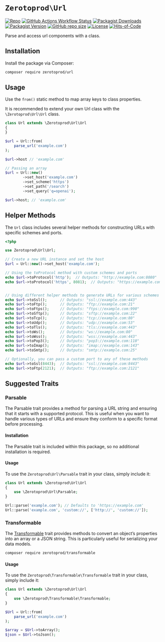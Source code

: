 # `Zerotoprod\Url`

[![Repo](https://img.shields.io/badge/github-gray?logo=github)](https://github.com/zero-to-prod/url)
[![GitHub Actions Workflow Status](https://img.shields.io/github/actions/workflow/status/zero-to-prod/url/phpunit.yml?label=tests)](https://github.com/zero-to-prod/url/actions)
[![Packagist Downloads](https://img.shields.io/packagist/dt/zero-to-prod/url?color=blue)](https://packagist.org/packages/zero-to-prod/url/stats)
[![Packagist Version](https://img.shields.io/packagist/v/zero-to-prod/url?color=f28d1a)](https://packagist.org/packages/zero-to-prod/url)
[![GitHub repo size](https://img.shields.io/github/repo-size/zero-to-prod/url)](https://github.com/zero-to-prod/url)
[![License](https://img.shields.io/packagist/l/zero-to-prod/url?color=red)](https://github.com/zero-to-prod/url/blob/main/LICENSE.md)
[![Hits-of-Code](https://hitsofcode.com/github/zero-to-prod//url?branch=main)](https://hitsofcode.com/github/zero-to-prod//url/view?branch=main)

Parse and access url components with a class.

## Installation

Install the package via Composer:

```bash
composer require zerotoprod/url
```

## Usage

Use the `from()` static method to map array keys to class properties.

It is recommended to extend your own Url class with the `\Zerotoprod\Url\Url` class.

```php
class Url extends \Zerotoprod\Url\Url
{
}

$url = Url::from(
    parse_url('example.com')
); 

$url->host // 'example.com'

// Passing an array 
$url = Url::new()
        ->set_host('example.com')
        ->set_scheme('https')
        ->set_path('/search')
        ->set_query('q=openai');

$url->host; // 'example.com'
```

## Helper Methods

The `Url` class includes several helper methods for constructing URLs with specific schemes and ports.

```php
<?php

use Zerotoprod\Url\Url;

// Create a new URL instance and set the host
$url = Url::new()->set_host('example.com');

// Using the toProtocol method with custom schemes and ports
echo $url->toProtocol('http');  // Outputs: "http://example.com:8080"
echo $url->toProtocol('https', 8081);  // Outputs: "https://example.com:8081"


// Using different helper methods to generate URLs for various schemes
echo $url->toSsl();      // Outputs: "ssl://example.com:443"
echo $url->toFtp();      // Outputs: "ftp://example.com:21"
echo $url->toFtps();     // Outputs: "ftps://example.com:990"
echo $url->toSftp();     // Outputs: "sftp://example.com:22"
echo $url->toTcp();      // Outputs: "tcp://example.com:80"
echo $url->toUdp();      // Outputs: "udp://example.com:53"
echo $url->toTls();      // Outputs: "tls://example.com:443"
echo $url->toWs();       // Outputs: "ws://example.com:80"
echo $url->toWss();      // Outputs: "wss://example.com:443"
echo $url->toPop3();     // Outputs: "pop3://example.com:110"
echo $url->toImap();     // Outputs: "imap://example.com:143"
echo $url->toSmtp();     // Outputs: "smtp://example.com:25"

// Optionally, you can pass a custom port to any of these methods
echo $url->toSsl(8443);  // Outputs: "ssl://example.com:8443"
echo $url->toFtp(2121);  // Outputs: "ftp://example.com:2121"
```

## Suggested Traits

### Parsable

The Parsable trait provides a method for parsing a URL string and ensuring that it starts with a supported protocol. This is useful when you want to
handle various types of URLs and ensure they conform to a specific format before processing.

#### Installation

The Parsable trait is included within this package, so no additional installation is required.

#### Usage

To use the `Zerotoprod\Url\Parsable` trait in your class, simply include it:

```php
class Url extends \Zerotoprod\Url\Url
{
    use \Zerotoprod\Url\Parsable;
}

Url::parse('example.com'); // Defaults to 'https://example.com'
Url::parse('example.com', 'custom://', ['http://', 'custom://']);
```

### Transformable

The [Transformable](https://github.com/zero-to-prod/transformable) trait provides methods to convert an object’s properties into an array or a JSON
string. This is particularly useful for serializing your data models.

```bash
composer require zerotoprod/transformable
```

#### Usage

To use the `Zerotoprod\Transformable\Transformable` trait in your class, simply include it:

```php
class Url extends \Zerotoprod\Url\Url
{
    use \Zerotoprod\Transformable\Transformable;
}

$Url = Url::from(
    parse_url('example.com')
);

$array = $Url->toArray();
$json = $Url->toJson();
```